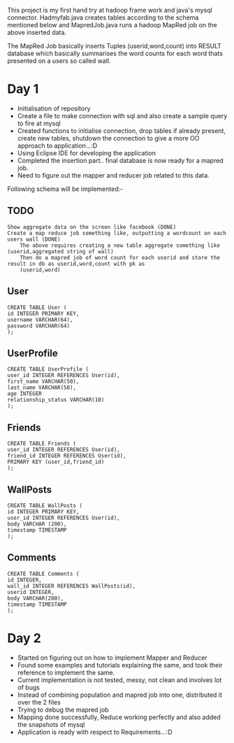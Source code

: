 This project is my first hand try at hadoop frame work and java's mysql connector.
Hadmyfab.java creates tables according to the schema mentioned below and MapredJob.java runs a hadoop MapRed job on the
above inserted data.

The MapRed Job basically inserts Tuples (userid,word,count) into RESULT database which basically summarises the word
counts for each word thats presented on a users so called wall. 

Day 1
=====

* Initialisation of repository
* Create a file to make connection with sql and also create a sample query to fire at mysql
* Created functions to initialise connection, drop tables if already present, create new tables, shutdown the connection
  to give a more OO approach to application...:D
* Using Eclipse IDE for developing the application
* Completed the insertion part.. final database is now ready for a mapred job.
* Need to figure out the mapper and reducer job related to this data.

Following schema will be implemented:-

TODO
-----
    Show aggregate data on the screen like facebook (DONE)
    Create a map reduce job something like, outputting a wordcount on each users wall (DONE)
        The above requires creating a new table aggregate something like (userid,aggregated string of wall)
        Then do a mapred job of word count for each userid and store the result in db as userid,word,count with pk as
        (userid,word)

User
----
    CREATE TABLE User (
    id INTEGER PRIMARY KEY,
    username VARCHAR(64),
    password VARCHAR(64)
    );

UserProfile
-----------
    CREATE TABLE UserProfile (
    user_id INTEGER REFERENCES User(id),
    first_name VARCHAR(50),
    last_name VARCHAR(50),
    age INTEGER
    relationship_status VARCHAR(10)
    );

Friends
-------
    CREATE TABLE Friends (
    user_id INTEGER REFERENCES User(id),
    friend_id INTEGER REFERENCES User(id),
    PRIMARY KEY (user_id,friend_id)
    );

WallPosts
----------
    CREATE TABLE WallPosts (
    id INTEGER PRIMARY KEY,
    user_id INTEGER REFERENCES User(id),
    body VARCHAR (200),
    timestamp TIMESTAMP
    );

Comments
--------
    CREATE TABLE Comments (
    id INTEGER,
    wall_id INTEGER REFERENCES WallPosts(id),
    userid INTEGER,
    body VARCHAR(200),
    timestamp TIMESTAMP
    );


Day 2
=====
* Started on figuring out on how to implement Mapper and Reducer
* Found some examples and tutorials explaining the same, and took their reference to implement the same.
* Current implementation is not tested, messy, not clean and involves lot of bugs
* Instead of combining population and mapred job into one, distributed it over the 2 files
* Trying to debug the mapred job
* Mapping done successfully, Reduce working perfectly and also added the snapshots of mysql
* Application is ready with respect to Requirements...:D

